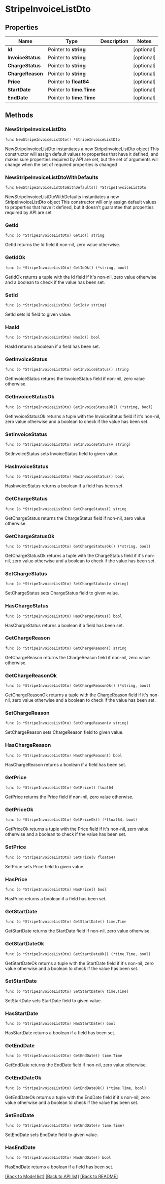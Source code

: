 # StripeInvoiceListDto

## Properties

Name | Type | Description | Notes
------------ | ------------- | ------------- | -------------
**Id** | Pointer to **string** |  | [optional] 
**InvoiceStatus** | Pointer to **string** |  | [optional] 
**ChargeStatus** | Pointer to **string** |  | [optional] 
**ChargeReason** | Pointer to **string** |  | [optional] 
**Price** | Pointer to **float64** |  | [optional] 
**StartDate** | Pointer to **time.Time** |  | [optional] 
**EndDate** | Pointer to **time.Time** |  | [optional] 

## Methods

### NewStripeInvoiceListDto

`func NewStripeInvoiceListDto() *StripeInvoiceListDto`

NewStripeInvoiceListDto instantiates a new StripeInvoiceListDto object
This constructor will assign default values to properties that have it defined,
and makes sure properties required by API are set, but the set of arguments
will change when the set of required properties is changed

### NewStripeInvoiceListDtoWithDefaults

`func NewStripeInvoiceListDtoWithDefaults() *StripeInvoiceListDto`

NewStripeInvoiceListDtoWithDefaults instantiates a new StripeInvoiceListDto object
This constructor will only assign default values to properties that have it defined,
but it doesn't guarantee that properties required by API are set

### GetId

`func (o *StripeInvoiceListDto) GetId() string`

GetId returns the Id field if non-nil, zero value otherwise.

### GetIdOk

`func (o *StripeInvoiceListDto) GetIdOk() (*string, bool)`

GetIdOk returns a tuple with the Id field if it's non-nil, zero value otherwise
and a boolean to check if the value has been set.

### SetId

`func (o *StripeInvoiceListDto) SetId(v string)`

SetId sets Id field to given value.

### HasId

`func (o *StripeInvoiceListDto) HasId() bool`

HasId returns a boolean if a field has been set.

### GetInvoiceStatus

`func (o *StripeInvoiceListDto) GetInvoiceStatus() string`

GetInvoiceStatus returns the InvoiceStatus field if non-nil, zero value otherwise.

### GetInvoiceStatusOk

`func (o *StripeInvoiceListDto) GetInvoiceStatusOk() (*string, bool)`

GetInvoiceStatusOk returns a tuple with the InvoiceStatus field if it's non-nil, zero value otherwise
and a boolean to check if the value has been set.

### SetInvoiceStatus

`func (o *StripeInvoiceListDto) SetInvoiceStatus(v string)`

SetInvoiceStatus sets InvoiceStatus field to given value.

### HasInvoiceStatus

`func (o *StripeInvoiceListDto) HasInvoiceStatus() bool`

HasInvoiceStatus returns a boolean if a field has been set.

### GetChargeStatus

`func (o *StripeInvoiceListDto) GetChargeStatus() string`

GetChargeStatus returns the ChargeStatus field if non-nil, zero value otherwise.

### GetChargeStatusOk

`func (o *StripeInvoiceListDto) GetChargeStatusOk() (*string, bool)`

GetChargeStatusOk returns a tuple with the ChargeStatus field if it's non-nil, zero value otherwise
and a boolean to check if the value has been set.

### SetChargeStatus

`func (o *StripeInvoiceListDto) SetChargeStatus(v string)`

SetChargeStatus sets ChargeStatus field to given value.

### HasChargeStatus

`func (o *StripeInvoiceListDto) HasChargeStatus() bool`

HasChargeStatus returns a boolean if a field has been set.

### GetChargeReason

`func (o *StripeInvoiceListDto) GetChargeReason() string`

GetChargeReason returns the ChargeReason field if non-nil, zero value otherwise.

### GetChargeReasonOk

`func (o *StripeInvoiceListDto) GetChargeReasonOk() (*string, bool)`

GetChargeReasonOk returns a tuple with the ChargeReason field if it's non-nil, zero value otherwise
and a boolean to check if the value has been set.

### SetChargeReason

`func (o *StripeInvoiceListDto) SetChargeReason(v string)`

SetChargeReason sets ChargeReason field to given value.

### HasChargeReason

`func (o *StripeInvoiceListDto) HasChargeReason() bool`

HasChargeReason returns a boolean if a field has been set.

### GetPrice

`func (o *StripeInvoiceListDto) GetPrice() float64`

GetPrice returns the Price field if non-nil, zero value otherwise.

### GetPriceOk

`func (o *StripeInvoiceListDto) GetPriceOk() (*float64, bool)`

GetPriceOk returns a tuple with the Price field if it's non-nil, zero value otherwise
and a boolean to check if the value has been set.

### SetPrice

`func (o *StripeInvoiceListDto) SetPrice(v float64)`

SetPrice sets Price field to given value.

### HasPrice

`func (o *StripeInvoiceListDto) HasPrice() bool`

HasPrice returns a boolean if a field has been set.

### GetStartDate

`func (o *StripeInvoiceListDto) GetStartDate() time.Time`

GetStartDate returns the StartDate field if non-nil, zero value otherwise.

### GetStartDateOk

`func (o *StripeInvoiceListDto) GetStartDateOk() (*time.Time, bool)`

GetStartDateOk returns a tuple with the StartDate field if it's non-nil, zero value otherwise
and a boolean to check if the value has been set.

### SetStartDate

`func (o *StripeInvoiceListDto) SetStartDate(v time.Time)`

SetStartDate sets StartDate field to given value.

### HasStartDate

`func (o *StripeInvoiceListDto) HasStartDate() bool`

HasStartDate returns a boolean if a field has been set.

### GetEndDate

`func (o *StripeInvoiceListDto) GetEndDate() time.Time`

GetEndDate returns the EndDate field if non-nil, zero value otherwise.

### GetEndDateOk

`func (o *StripeInvoiceListDto) GetEndDateOk() (*time.Time, bool)`

GetEndDateOk returns a tuple with the EndDate field if it's non-nil, zero value otherwise
and a boolean to check if the value has been set.

### SetEndDate

`func (o *StripeInvoiceListDto) SetEndDate(v time.Time)`

SetEndDate sets EndDate field to given value.

### HasEndDate

`func (o *StripeInvoiceListDto) HasEndDate() bool`

HasEndDate returns a boolean if a field has been set.


[[Back to Model list]](../README.md#documentation-for-models) [[Back to API list]](../README.md#documentation-for-api-endpoints) [[Back to README]](../README.md)


